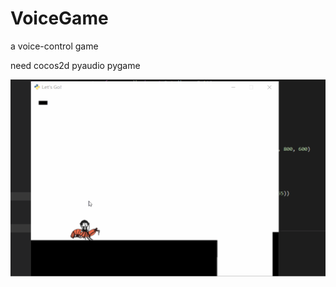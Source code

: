 # VoiceGame
a voice-control game

need cocos2d pyaudio pygame

![image](https://github.com/xfause/VoiceGame/blob/master/game.gif)
